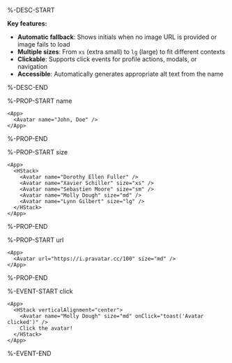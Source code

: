 %-DESC-START

**Key features:**
- **Automatic fallback**: Shows initials when no image URL is provided or image fails to load
- **Multiple sizes**: From `xs` (extra small) to `lg` (large) to fit different contexts
- **Clickable**: Supports click events for profile actions, modals, or navigation
- **Accessible**: Automatically generates appropriate alt text from the name

%-DESC-END

%-PROP-START name

```xmlui-pg copy display name="Example: name"
<App>
  <Avatar name="John, Doe" />
</App>
```
%-PROP-END

%-PROP-START size

```xmlui-pg copy display name="Example: size"
<App>
  <HStack>
    <Avatar name="Dorothy Ellen Fuller" />
    <Avatar name="Xavier Schiller" size="xs" />
    <Avatar name="Sebastien Moore" size="sm" />
    <Avatar name="Molly Dough" size="md" />
    <Avatar name="Lynn Gilbert" size="lg" />
  </HStack>
</App>
```

%-PROP-END

%-PROP-START url

```xmlui-pg copy display name="Example: url"
<App>
  <Avatar url="https://i.pravatar.cc/100" size="md" />
</App>
```

%-PROP-END

%-EVENT-START click

```xmlui-pg copy display name="Example: click"
<App>
  <HStack verticalAlignment="center">
    <Avatar name="Molly Dough" size="md" onClick="toast('Avatar clicked')" />
    Click the avatar!
  </HStack>
</App>
```

%-EVENT-END
